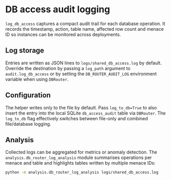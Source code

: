 # DB access audit logging

`log_db_access` captures a compact audit trail for each database operation. It
records the timestamp, action, table name, affected row count and menace ID so
instances can be monitored across deployments.

## Log storage

Entries are written as JSON lines to `logs/shared_db_access.log` by default.
Override the destination by passing a `log_path` argument to
`audit.log_db_access` or by setting the `DB_ROUTER_AUDIT_LOG` environment
variable when using `DBRouter`.

## Configuration

The helper writes only to the file by default. Pass `log_to_db=True` to also
insert the entry into the local SQLite `db_access_audit` table via `DBRouter`.
The `log_to_db` flag effectively switches between file-only and combined
file/database logging.

## Analysis

Collected logs can be aggregated for metrics or anomaly detection. The
`analysis.db_router_log_analysis` module summarises operations per menace and
table and highlights tables written by multiple menace IDs:

```bash
python -m analysis.db_router_log_analysis logs/shared_db_access.log
```


